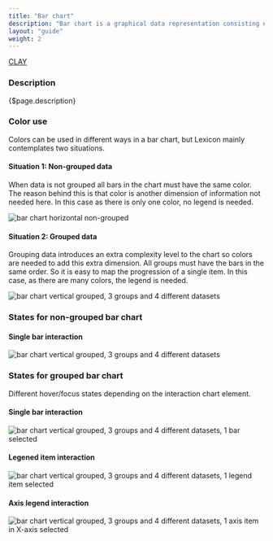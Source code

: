 ```yaml
---
title: "Bar chart"
description: "Bar chart is a graphical data representation consisting on proportional rectangle bars with proportional lengths and heights for the presented data. Bars can be used either horizontally or vertically."
layout: "guide"
weight: 2
---
```

<a class="label-link label label-warning" href="https://clayui.com/docs/components/charts/basic/bar_chart.html" target="_blank">CLAY</a>

### Description

{$page.description}

### Color use

Colors can be used in different ways in a bar chart, but Lexicon mainly contemplates two situations.

#### Situation 1: Non-grouped data
When data is not grouped all bars in the chart must have the same color.
The reason behind this is that color is another dimension of information not needed here. 
In this case as there is only one color, no legend is needed.

![bar chart horizontal non-grouped](../../../images/chart-bar-horizontal.png)

#### Situation 2: Grouped data
Grouping data introduces an extra complexity level to the chart so colors are needed to add this extra dimension.
All groups must have the bars in the same order. So it is easy to map the progression of a single item.
In this case, as there are many colors, the legend is needed.

![bar chart vertical grouped, 3 groups and 4 different datasets](../../../images/chart-bar-grouped-vertical.png)


### States for non-grouped bar chart

#### Single bar interaction
![bar chart vertical grouped, 3 groups and 4 different datasets](../../../images/chart-bar-horizontal-sel.png)

### States for grouped bar chart

Different hover/focus states depending on the interaction chart element.

#### Single bar interaction
![bar chart vertical grouped, 3 groups and 4 different datasets, 1 bar selected](../../../images/chart-bar-g-v-bar-sel.png)

#### Legened item interaction
![bar chart vertical grouped, 3 groups and 4 different datasets, 1 legend item selected](../../../images/chart-bar-g-v-legend-sel.png)

#### Axis legend interaction
![bar chart vertical grouped, 3 groups and 4 different datasets, 1 axis item in X-axis selected](../../../images/chart-bar-g-v-axis-sel.png)
